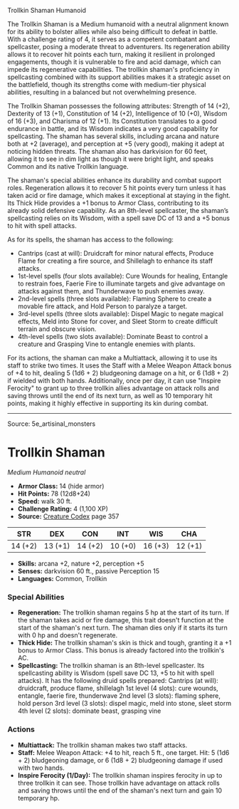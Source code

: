 <MonsterName/>Trollkin Shaman</MonsterName>
<CreatureType/>Humanoid</CreatureType>

<summary>The Trollkin Shaman is a Medium humanoid with a neutral alignment known for its ability to bolster allies while also being difficult to defeat in battle. With a challenge rating of 4, it serves as a competent combatant and spellcaster, posing a moderate threat to adventurers. Its regeneration ability allows it to recover hit points each turn, making it resilient in prolonged engagements, though it is vulnerable to fire and acid damage, which can impede its regenerative capabilities. The trollkin shaman's proficiency in spellcasting combined with its support abilities makes it a strategic asset on the battlefield, though its strengths come with medium-tier physical abilities, resulting in a balanced but not overwhelming presence.</summary>

<detail>

The Trollkin Shaman possesses the following attributes: Strength of 14 (+2), Dexterity of 13 (+1), Constitution of 14 (+2), Intelligence of 10 (+0), Wisdom of 16 (+3), and Charisma of 12 (+1). Its Constitution translates to a good endurance in battle, and its Wisdom indicates a very good capability for spellcasting. The shaman has several skills, including arcana and nature both at +2 (average), and perception at +5 (very good), making it adept at noticing hidden threats. The shaman also has darkvision for 60 feet, allowing it to see in dim light as though it were bright light, and speaks Common and its native Trollkin language.

The shaman's special abilities enhance its durability and combat support roles. Regeneration allows it to recover 5 hit points every turn unless it has taken acid or fire damage, which makes it exceptional at staying in the fight. Its Thick Hide provides a +1 bonus to Armor Class, contributing to its already solid defensive capability. As an 8th-level spellcaster, the shaman’s spellcasting relies on its Wisdom, with a spell save DC of 13 and a +5 bonus to hit with spell attacks. 

As for its spells, the shaman has access to the following:
- Cantrips (cast at will): Druidcraft for minor natural effects, Produce Flame for creating a fire source, and Shillelagh to enhance its staff attacks.
- 1st-level spells (four slots available): Cure Wounds for healing, Entangle to restrain foes, Faerie Fire to illuminate targets and give advantage on attacks against them, and Thunderwave to push enemies away.
- 2nd-level spells (three slots available): Flaming Sphere to create a movable fire attack, and Hold Person to paralyze a target.
- 3rd-level spells (three slots available): Dispel Magic to negate magical effects, Meld into Stone for cover, and Sleet Storm to create difficult terrain and obscure vision.
- 4th-level spells (two slots available): Dominate Beast to control a creature and Grasping Vine to entangle enemies with plants.

For its actions, the shaman can make a Multiattack, allowing it to use its staff to strike two times. It uses the Staff with a Melee Weapon Attack bonus of +4 to hit, dealing 5 (1d6 + 2) bludgeoning damage on a hit, or 6 (1d8 + 2) if wielded with both hands. Additionally, once per day, it can use "Inspire Ferocity" to grant up to three trollkin allies advantage on attack rolls and saving throws until the end of its next turn, as well as 10 temporary hit points, making it highly effective in supporting its kin during combat.</detail>



---

Source: 5e_artisinal_monsters

# Trollkin Shaman

*Medium* *Humanoid* *neutral*

- **Armor Class:** 14 (hide armor)
- **Hit Points:** 78 (12d8+24)
- **Speed:** walk 30 ft.
- **Challenge Rating:** 4 (1,100 XP)
- **Source:** [Creature Codex](https://koboldpress.com/kpstore/product/creature-codex-for-5th-edition-dnd) page 357

| STR | DEX | CON | INT | WIS | CHA |
| --- | --- | --- | --- | --- | --- |
| 14 (+2) | 13 (+1) | 14 (+2) | 10 (+0) | 16 (+3) | 12 (+1) |

- **Skills:** arcana +2, nature +2, perception +5
- **Senses:** darkvision 60 ft., passive Perception 15
- **Languages:** Common, Trollkin

### Special Abilities

- **Regeneration:** The trollkin shaman regains 5 hp at the start of its turn. If the shaman takes acid or fire damage, this trait doesn't function at the start of the shaman's next turn. The shaman dies only if it starts its turn with 0 hp and doesn't regenerate.
- **Thick Hide:** The trollkin shaman's skin is thick and tough, granting it a +1 bonus to Armor Class. This bonus is already factored into the trollkin's AC.
- **Spellcasting:** The trollkin shaman is an 8th-level spellcaster. Its spellcasting ability is Wisdom (spell save DC 13, +5 to hit with spell attacks). It has the following druid spells prepared: 
Cantrips (at will): druidcraft, produce flame, shillelagh
1st level (4 slots): cure wounds, entangle, faerie fire, thunderwave
2nd level (3 slots): flaming sphere, hold person
3rd level (3 slots): dispel magic, meld into stone, sleet storm
4th level (2 slots): dominate beast, grasping vine

### Actions

- **Multiattack:** The trollkin shaman makes two staff attacks.
- **Staff:** Melee Weapon Attack: +4 to hit, reach 5 ft., one target. Hit: 5 (1d6 + 2) bludgeoning damage, or 6 (1d8 + 2) bludgeoning damage if used with two hands.
- **Inspire Ferocity (1/Day):** The trollkin shaman inspires ferocity in up to three trollkin it can see. Those trollkin have advantage on attack rolls and saving throws until the end of the shaman's next turn and gain 10 temporary hp.




